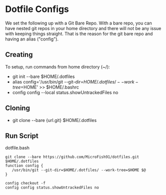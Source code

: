 # Dotfile Configs

We set the following up with a Git Bare Repo. With a bare repo, you can have nested git repos in your home directory and there will not be any issue with keeping things straight. That is the reason for the git bare repo and having an alias ("config").

## Creating

To setup, run commands from home directory (~/):

- git init --bare $HOME/.dotfiles
- alias config='/usr/bin/git --git-dir=$HOME/.dotfiles/ --work-tree=$HOME' >> $HOME/.bashrc
- config config --local status.showUntrackedFiles no

## Cloning

- git clone --bare {url.git} $HOME/.dotfiles

## Run Script

dotfile.bash

```
git clone --bare https://github.com/MicroFish91/dotfiles.git $HOME/.dotfiles
function config {
   /usr/bin/git --git-dir=$HOME/.dotfiles/ --work-tree=$HOME $@
}

config checkout -f
config config status.showUntrackedFiles no
```
